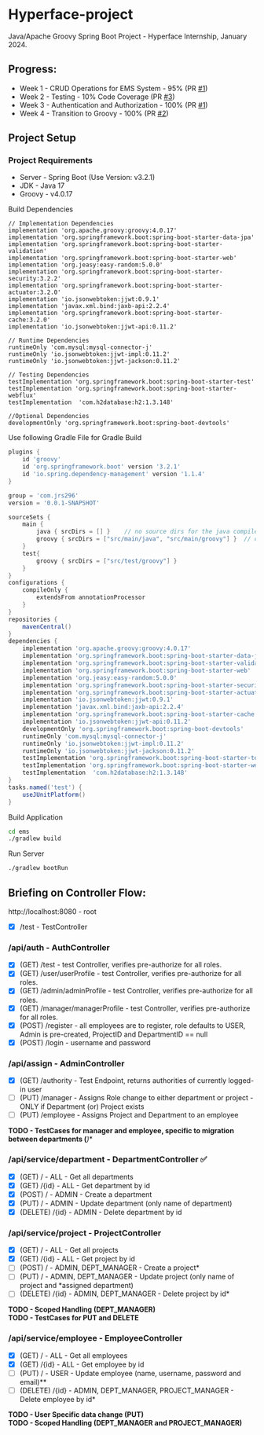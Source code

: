 # Hyperface-project

Java/Apache Groovy Spring Boot Project - Hyperface Internship, January 2024.

## Progress:
- Week 1 - CRUD Operations for EMS System - 95% (PR [#1](https://github.com/JRS296/Hyperface-project/pull/1))
- Week 2 - Testing - 10% Code Coverage (PR [#3](https://github.com/JRS296/Hyperface-project/pull/3))
- Week 3 - Authentication and Authorization - 100% (PR [#1](https://github.com/JRS296/Hyperface-project/pull/1))
- Week 4 - Transition to Groovy - 100% (PR [#2](https://github.com/JRS296/Hyperface-project/pull/2))

## Project Setup

### Project Requirements
- Server - Spring Boot (Use Version: v3.2.1)
- JDK - Java 17
- Groovy - v4.0.17

Build Dependencies
```
// Implementation Dependencies
implementation 'org.apache.groovy:groovy:4.0.17'
implementation 'org.springframework.boot:spring-boot-starter-data-jpa'
implementation 'org.springframework.boot:spring-boot-starter-validation'
implementation 'org.springframework.boot:spring-boot-starter-web'
implementation 'org.jeasy:easy-random:5.0.0'
implementation 'org.springframework.boot:spring-boot-starter-security:3.2.2'
implementation 'org.springframework.boot:spring-boot-starter-actuator:3.2.0'
implementation 'io.jsonwebtoken:jjwt:0.9.1'
implementation 'javax.xml.bind:jaxb-api:2.2.4'
implementation 'org.springframework.boot:spring-boot-starter-cache:3.2.0'
implementation 'io.jsonwebtoken:jjwt-api:0.11.2'

// Runtime Dependencies
runtimeOnly 'com.mysql:mysql-connector-j'
runtimeOnly 'io.jsonwebtoken:jjwt-impl:0.11.2'
runtimeOnly 'io.jsonwebtoken:jjwt-jackson:0.11.2'

// Testing Dependencies
testImplementation 'org.springframework.boot:spring-boot-starter-test'
testImplementation 'org.springframework.boot:spring-boot-starter-webflux'
testImplementation  'com.h2database:h2:1.3.148'

//Optional Dependencies
developmentOnly 'org.springframework.boot:spring-boot-devtools'
```

Use following Gradle File for Gradle Build
```gradle
plugins {
	id 'groovy'
	id 'org.springframework.boot' version '3.2.1'
	id 'io.spring.dependency-management' version '1.1.4'
}

group = 'com.jrs296'
version = '0.0.1-SNAPSHOT'

sourceSets {
	main {
		java { srcDirs = [] }    // no source dirs for the java compiler
		groovy { srcDirs = ["src/main/java", "src/main/groovy"] }  // compile   everything in src/ with groovy
	}
	test{
		groovy { srcDirs = ["src/test/groovy"] }
	}
}
configurations {
	compileOnly {
		extendsFrom annotationProcessor
	}
}
repositories {
	mavenCentral()
}
dependencies {
	implementation 'org.apache.groovy:groovy:4.0.17'
	implementation 'org.springframework.boot:spring-boot-starter-data-jpa'
	implementation 'org.springframework.boot:spring-boot-starter-validation'
	implementation 'org.springframework.boot:spring-boot-starter-web'
	implementation 'org.jeasy:easy-random:5.0.0'
	implementation 'org.springframework.boot:spring-boot-starter-security:3.2.2'
	implementation 'org.springframework.boot:spring-boot-starter-actuator:3.2.0'
	implementation 'io.jsonwebtoken:jjwt:0.9.1'
	implementation 'javax.xml.bind:jaxb-api:2.2.4'
	implementation 'org.springframework.boot:spring-boot-starter-cache:3.2.0'
	implementation 'io.jsonwebtoken:jjwt-api:0.11.2'
	developmentOnly 'org.springframework.boot:spring-boot-devtools'
	runtimeOnly 'com.mysql:mysql-connector-j'
	runtimeOnly 'io.jsonwebtoken:jjwt-impl:0.11.2'
	runtimeOnly 'io.jsonwebtoken:jjwt-jackson:0.11.2'
	testImplementation 'org.springframework.boot:spring-boot-starter-test'
	testImplementation 'org.springframework.boot:spring-boot-starter-webflux'
	testImplementation  'com.h2database:h2:1.3.148'
}
tasks.named('test') {
	useJUnitPlatform()
}
```

Build Application
```bash
cd ems
./gradlew build
```

Run Server
```bash
./gradlew bootRun
```

## Briefing on Controller Flow:

http://localhost:8080   -   root

- [x] /test - TestController

### /api/auth - AuthController
- [x] (GET) /test                     - test Controller, verifies pre-authorize for all roles.
- [x] (GET) /user/userProfile         - test Controller, verifies pre-authorize for all roles.
- [x] (GET) /admin/adminProfile       - test Controller, verifies pre-authorize for all roles.
- [x] (GET) /manager/managerProfile   - test Controller, verifies pre-authorize for all roles.
- [x] (POST) /register                - all employees are to register, role defaults to USER, Admin is pre-created, ProjectID and DepartmentID == null
- [x] (POST) /login                   - username and password

### /api/assign - AdminController
- [x] (GET) /authority   - Test Endpoint, returns authorities of currently logged-in user
- [ ] (PUT) /manager     - Assigns Role change to either department or project - ONLY if Department (or) Project exists
- [ ] (PUT) /employee    -  Assigns Project and Department to an employee

**TODO - TestCases for manager and employee, specific to migration between departments (***)**

### /api/service/department - DepartmentController ✅
- [x] (GET) /         - ALL - Get all departments
- [x] (GET) /{id}     - ALL - Get department by id
- [x] (POST) /        - ADMIN - Create a department
- [x] (PUT) /         - ADMIN - Update department (only name of department)
- [x] (DELETE) /{id}  - ADMIN - Delete department by id

### /api/service/project - ProjectController
- [x] (GET) /         - ALL - Get all projects
- [x] (GET) /{id}     - ALL - Get project by id
- [ ] (POST) /        - ADMIN, DEPT_MANAGER - Create a project*
- [ ] (PUT) /         - ADMIN, DEPT_MANAGER - Update project (only name of project and *assigned department)
- [ ] (DELETE) /{id}  - ADMIN, DEPT_MANAGER - Delete project by id*

**TODO - Scoped Handling (DEPT_MANAGER) \
TODO - TestCases for PUT and DELETE**

### /api/service/employee - EmployeeController
- [x] (GET) /         - ALL - Get all employees
- [x] (GET) /{id}     - ALL - Get employee by id
- [ ] (PUT) /         - USER - Update employee (name, username, password and email)**
- [ ] (DELETE) /{id}  - ADMIN, DEPT_MANAGER, PROJECT_MANAGER - Delete employee by id*

**TODO - User Specific data change (PUT) \
TODO - Scoped Handling (DEPT_MANAGER and PROJECT_MANAGER)**
